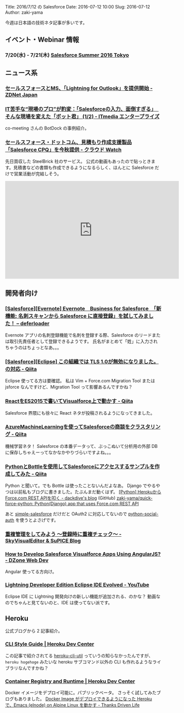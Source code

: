 Title: 2016/7/12 の Salesforce
Date: 2016-07-12 10:00
Slug: 2016-07-12
Author: zaki-yama

今週は日本語の技術ネタ記事が多いです。

## イベント・Webinar 情報

### 7/20(水) - 7/21(木) [Salesforce Summer 2016 Tokyo](http://eventjp.salesforce.com/?dis=dev)


## ニュース系

### [セールスフォースとMS、「Lightning for Outlook」を提供開始 - ZDNet Japan](http://japan.zdnet.com/article/35085027/)

### [IT苦手な“現場のプロ”が豹変：「Salesforceの入力、面倒すぎる」　そんな現場を変えた「ボット君」 (1/2) - ITmedia エンタープライズ](http://www.itmedia.co.jp/enterprise/articles/1607/05/news022.html)

co-meeting さんの BotDock の事例紹介。

### [セールスフォース・ドットコム、見積もり作成支援製品「Salesforce CPQ」を今秋提供 - クラウド Watch](http://cloud.watch.impress.co.jp/docs/news/1008751.html)

先日買収した SteelBrick 社のサービス。
公式の動画もあったので貼っときます。見積書などの書類も作成できるようになるらしく、ほんとに Salesforce だけで営業活動が完結しそう。

<iframe width="560" height="315" src="https://www.youtube.com/embed/6EaBv2iOY04" frameborder="0" allowfullscreen></iframe>

## 開発者向け

### [[Salesforce][Evernote] Evernote　Business for Salesforce　「新機能: 名刺スキャンから Salesforce に直接登録」を試してみました！ – deferloader](http://deferloader.blog.uhuru.co.jp/?p=6328)

Evernote アプリの名刺登録機能で名刺を登録する際、Salesforce のリードまたは取引先責任者として登録できるようです。
氏名がまとめて「姓」に入力されちゃうのはちょっとなあ。。。

### [[Salesforce][Eclipse] この組織では TLS 1.0が無効になりました。の対応 - Qiita](http://qiita.com/m-tsuchiya/items/a34acd44ec1429aee442)

Eclipse 使ってる方は要確認。
私は Vim + Force.com Migration Tool または jsforce なんですけど、Migration Tool って影響あるんですかね？

### [ReactをES2015で書いてVisualforce上で動かす - Qiita](http://qiita.com/kenichi_odo/items/3f19522eaa82eb44115c)

Salesforce 界隈にも徐々に React ネタが投稿されるようになってきました。

### [AzureMachineLearningを使ってSalesforceの商談をクラスタリング - Qiita](http://qiita.com/isanuki/items/2b24f30adbcb4fb984fb)

機械学習ネタ！
Salesforce の本番データって、ぶっこぬいて分析用の外部 DB に保存しちゃえーってなかなかやりづらいですよね。。。

### [PythonとBottleを使用してSalesforceにアクセスするサンプルを作成してみた - Qiita](http://qiita.com/silverskyvicto/items/dd66575c05e76e5be364)

Python と聞いて。でも Bottle は使ったことないんだよなあ。
Django でやるやつは以前私もブログに書きました。たぶんまだ動くはず。
[[Python] HerokuからForce.com REST APIを叩く - dackdive's blog](http://dackdive.hateblo.jp/entry/2016/01/29/222556)
(GitHub) [zaki-yama/quick-force-python: Python(Django) app that uses Force.com REST API](https://github.com/zaki-yama/quick-force-python)

あと [simple-salesforce](https://pypi.python.org/pypi/simple-salesforce) だけだと OAuth2 に対応してないので [python-social-auth](http://python-social-auth.readthedocs.io/en/latest/backends/salesforce.html) を使うとよさげです。

### [重複管理をしてみよう ～登録時に重複チェック～ - SkyVisualEditor & SuPICE Blog](http://info.skyvisualeditor.com/blog/2016/160707_001713.php)


### [How to Develop Salesforce Visualforce Apps Using AngularJS? - DZone Web Dev](https://dzone.com/articles/how-to-develop-salesforce-visualforce-apps-using-a-1)

Angular 使ってる方向け。

### [Lightning Developer Edition Eclipse IDE Evolved - YouTube](https://www.youtube.com/watch?v=8PKvFKIWU0k)

Eclipse IDE に Lightning 開発向けの新しい機能が追加される、のかな？
動画なのでちゃんと見てないのと、IDE は使ってない派です。


## Heroku

公式ブログから 2 記事紹介。

### [CLI Style Guide | Heroku Dev Center](https://devcenter.heroku.com/articles/cli-style-guide)

この記事で紹介されてる [heroku-cli-util](https://github.com/heroku/heroku-cli-util) っていうの知らなかったんですが、`heroku hogehoge` みたいな heroku サブコマンド以外の CLI も作れるようなライブラリなんですかね？

### [Container Registry and Runtime | Heroku Dev Center](https://devcenter.heroku.com/articles/container-registry-and-runtime)

Docker イメージをデプロイ可能に。パブリックベータ。
さっそく試してみたブログもありました。
[Docker Image がデプロイできるようになった Heroku で、Emacs (elnode) on Alpine Linux を動かす - Thanks Driven Life](http://gongo.hatenablog.com/entry/2016/07/07/225246)
